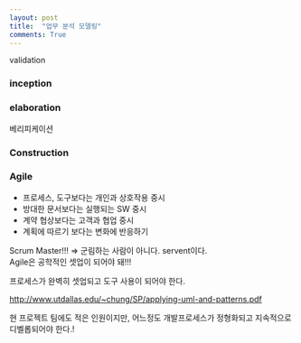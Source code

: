 ```yaml
---
layout: post
title:  "업무 분석 모델링"
comments: True
---
```


validation  
### inception   
### elaboration   
베리피케이션  
### Construction  
   
### Agile   
* 프로세스, 도구보다는 개인과 상호작용 중시  
* 방대한 문서보다는 실행되는 SW 중시  
* 계약 협상보다는 고객과 협업 중시  
* 계획에 따르기 보다는 변화에 반응하기
  
Scrum Master!!! => 군림하는 사람이 아니다. servent이다.  
Agile은 공학적인 셋업이 되어야 돼!!!  
  
프로세스가 완벽히 셋업되고 도구 사용이 되어야 한다.  
  
http://www.utdallas.edu/~chung/SP/applying-uml-and-patterns.pdf  
  
현 프로젝트 팀에도 적은 인원이지만, 어느정도 개발프로세스가 정형화되고 지속적으로 디벨롭되어야 한다.!  
  


